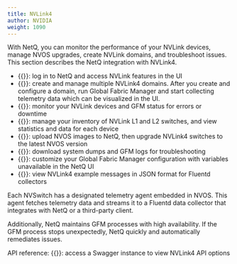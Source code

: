 ```yaml
---
title: NVLink4
author: NVIDIA
weight: 1090
---
```


With NetQ, you can monitor the performance of your NVLink devices, manage NVOS upgrades, create NVLink domains, and troubleshoot issues. This section describes the NetQ integration with NVLink4.

- {{<link title="NVLink Quick Start Guide" text="NVLink quick start guide">}}: log in to NetQ and access NVLink features in the UI
- {{<link title="Domain Management" text="Domain management">}}: create and manage multiple NVLink4 domains. After you create and configure a domain, run Global Fabric Manager and start collecting telemetry data which can be visualized in the UI.
- {{<link title="NVLink4 Events" text="NVLink events">}}: monitor your NVLink devices and GFM status for errors or downtime
- {{<link title="NVLink4 Inventory" text="NVLink inventory">}}: manage your inventory of NVLink L1 and L2 switches, and view statistics and data for each device
- {{<link title="NVOS Management" text="NVOS management">}}: upload NVOS images to NetQ, then upgrade NVLink4 switches to the latest NVOS version
- {{<link title="Debugging Files" text="Debugging files">}}: download system dumps and GFM logs for troubleshooting
- {{<link title="Edit GFM Variables" text="Edit GFM variables">}}: customize your Global Fabric Manager configuration with variables unavailable in the NetQ UI
- {{<link title="Fluentd Reference" text="Fluentd message reference">}}: view NVLink4 example messages in JSON format for Fluentd collectors
 
Each NVSwitch has a designated telemetry agent embedded in NVOS. This agent fetches telemetry data and streams it to a Fluentd data collector that integrates with NetQ or a third-party client. 
 
Additionally, NetQ maintains GFM processes with high availability. If the GFM process stops unexpectedly, NetQ quickly and automatically remediates issues.

API reference: {{<exlink url="https://docs.nvidia.com/networking-ethernet-software/cumulus-netq-48/api/" text="API reference">}}: access a Swagger instance to view NVLink4 API options